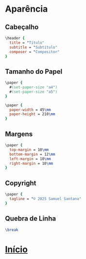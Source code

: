 # Aparência

## Cabeçalho
```lilypond
\header {
  title = "Título"
  subtitle = "Subtítulo"
  composer = "Compositor"
}
```

## Tamanho do Papel
```lilypond
\paper {
  #(set-paper-size "a4")
  #(set-paper-size "a5")
}
```

```lilypond
\paper {
  paper-width = 45\mm
  paper-height = 210\mm
}
```

## Margens
```lilypond
\paper {
  top-margin = 10\mm
  bottom-margin = 12\mm
  left-margin = 10\mm
  right-margin = 10\mm
}
```

## Copyright
```lilypond
\paper {
  tagline = "© 2025 Samuel Santana"
}
```

## Quebra de Linha
```lilypond
\break
```

# [Início](../README.md)